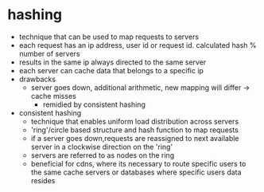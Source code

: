 # hashing

- technique that can be used to map requests to servers
- each request has an ip address, user id or request id. calculated hash % number of servers
- results in the same ip always directed to the same server
- each server can cache data that belongs to a specific ip
- drawbacks
  - server goes down, additional arithmetic, new mapping will differ -> cache misses
    - remidied by consistent hashing
- consistent hashing
  - technique that enables uniform load distribution across servers
  - 'ring'/circle based structure and hash function to map requests
  - if a server goes down,requests are reassigned to next available server in a clockwise direction on the 'ring'
  - servers are referred to as nodes on the ring
  - beneficial for cdns, where its necessary to route specific users to the same cache servers or databases where specific users data resides
